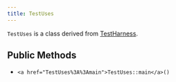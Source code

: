 ```yaml
---
title: TestUses
---
```


`TestUses` is a class derived from <a href="TestHarness">TestHarness</a>.

## Public Methods

* `<a href="TestUses%3A%3Amain">TestUses::main</a>()`

